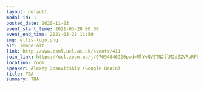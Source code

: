 ```yaml
---
layout: default
modal-id: 1
posted_date: 2020-11-23
event_start_time: 2021-03-28 00:00
event_end_time: 2021-03-28 11:50
img: ellis-logo.png
alt: image-alt
link: http://www.csml.ucl.ac.uk/events/411
join_link: https://ucl.zoom.us/j/97094846920pwd=MlYvNVZTN2llM2dZZVRpRFh5a1JHZz09
location: Zoom
speaker: Alexey Dosovitskiy (Google Brain)
title: TBA 
summary: TBA
---
```




